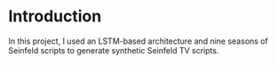 # Introduction

In this project, I used an LSTM-based architecture and nine seasons of
Seinfeld scripts to generate synthetic Seinfeld TV scripts.